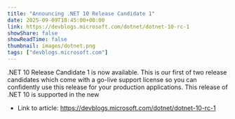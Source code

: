 ```yaml
---
title: "Announcing .NET 10 Release Candidate 1"
date: 2025-09-09T18:45:00+00:00
link: https://devblogs.microsoft.com/dotnet/dotnet-10-rc-1
showShare: false
showReadTime: false
thumbnail: images/dotnet.png
tags: ["devblogs.microsoft.com"]
---
```

.NET 10 Release Candidate 1 is now available. This is our first of two release candidates which come with a go-live support license so you can confidently use this release for your production applications. This release of .NET 10 is supported in the new

- Link to article: https://devblogs.microsoft.com/dotnet/dotnet-10-rc-1